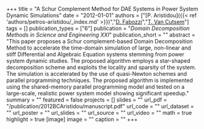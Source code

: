 +++
title = "A Schur Complement Method for DAE Systems in Power System Dynamic Simulations"
date = "2012-01-01"
authors = ["[P. Aristidou]({{< ref 'authors/petros-aristidou/_index.md' >}})","[D. Fabozzi](https://scholar.google.ch/citations?user=2wog_JcAAAAJ)","[T. Van Cutsem](https://scholar.google.com/citations?user=rFDmBaIAAAAJ)"]
tags = []
publication_types = ["6"]
publication = "_Domain Decomposition Methods in Science and Engineering XXI_"
publication_short = ""
abstract = "This paper proposes a Schur complement-based Domain Decomposition Method to accelerate the time-domain simulation of large, non-linear and stiff Differential and Algebraic Equation systems stemming from power system dynamic studies. The proposed algorithm employs a star-shaped decomposition scheme and exploits the locality and sparsity of the system. The simulation is accelerated by the use of quasi-Newton schemes and parallel programming techniques. The proposed algorithm is implemented using the shared-memory parallel programming model and tested on a large-scale, realistic power system model showing significant speedup."
summary = ""
featured = false
projects = []
slides = ""
url_pdf = "/publication/2012BCAristidou/manuscript.pdf"
url_code = ""
url_dataset = ""
url_poster = ""
url_slides = ""
url_source = ""
url_video = ""
math = true
highlight = true
[image]
image = ""
caption = ""
+++

